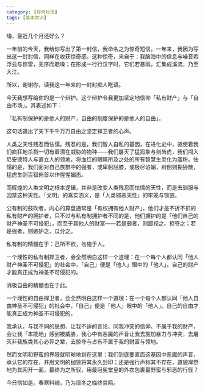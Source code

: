 ```yaml
---
category: [惊奇短信]
tags: [基本常识]
---
```


嗨，最近几个月还好么？

一年前的今天，我给你写出了第一封信，我命名之为惊奇短信。一年来，我因为写出这一封封信，同样在收获惊奇感。这种惊奇，来自于：我脑海中的信息与噪音若浮云与惊雷，无序而聒噪；在形成一行行汉字时，它们若暴雨，汇集成溪流，乃至大江。

所以，谢谢你，读我这一年来的一封封痴人呓语。

今天我想写给你的是一个辩护。这个辩护令我更加坚定地信仰「私有财产」与「自由市场」。其表述如下：

「私有制保护的是他人的财产，自由的制度保护的是他人的自由」。

这句话道出了天下千千万万自由之坚定捍卫者的心声。

人类之天性残忍而怯懦。残忍的是，我们智人自私的基因，在进化史中，驱使着我们疯狂地杀戮一切有着潜在威胁的物种——我们屠灭了猛犸象与剑齿虎，我们闯入尼安德特人与直立人的领地，将血红的眼睛所及之处的所有智慧生灵化为齑粉。怯懦的是，我们面对自己族群中的强者，或卑躬屈膝，或极尽谄媚，树倒则猢狲散，猛虎生则百狐俯首以作惺惺媚态。

而辉煌的人类文明之根本逻辑，并非是改变人类残忍而怯懦的天性，而是去驯服与囚禁这种天性。「文明」的真实涵义，是「人类邪恶天性」的牢笼与锁链。

公有制的鼓吹者，内心的算盘通常是「有权拥有他人财产」。他们才是不折不扣的私有财产的拥护者，只不过与私有制拥护者不同的是，他们拥护的是「他们自己的财产神圣不可侵犯」，而至于其他人的财富——若是弱者，则鄙视之、掠夺之；若是强者，则嫉妒之、瓜分之。

私有制的精髓在于：己所不欲，勿施于人。

一个理性的私有制捍卫者，会全然明白这样一个道理：在一个每个人都认同「他人财产神圣不可侵犯」的社会中，「自己」便是「他人」眼中的「他人」。自己的财产才能真正成为神圣不可侵犯的。

消极自由的精髓也在于此。

一个理性的自由捍卫者，会全然明白这样一个道理：在一个每个人都认同「他人自由神圣不可侵犯」的社会中，「自己」便是「他人」眼中的「他人」。自己的自由才能真正成为神圣不可侵犯的。

我承认，与我不同的思想、让我不适的言论、同我冲突的信仰、不属于我的财产，会让我「本能地」感到被威胁，我心中有恶魔的声音让我去施加暴力与冲突，去屠灭非我族类其心必异之辈，去掠夺与占有不属于我的财富与领地。

然而文明和野蛮的界限就明晰地划在这里：我们到底要直面这基因中恶魔的声音，承认它的存在，并用文明的枷锁将其永久封印；还是强行声称其不存在，道貌岸然地为其网开一面，最终为之所驭，用最冠冕堂皇的外衣包裹最野蛮与邪恶的行径？

今日信如是。春寒料峭，乃为凛冬之临终哀鸣。